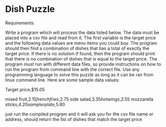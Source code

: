 # Dish Puzzle
Requirements: 

Write a program which will process the data listed below. The data must be placed into a csv file and read from it. 
The first variable is the target price and the following data values are menu items you could buy.
The program should then find a combination of dishes that has a total of exactly the target price. 
If there is no solution if found, then the program should print that there is no combination of dishes that is equal to the target price. 
The program must run with different data files, so provide instructions on how to run the program from command line with the correct file.
Use any programming language to solve this puzzle as long as it can be ran from linux command line. 
Here are some sample data values: 

Target price,$15.05

mixed fruit,$2.15
french fries,$2.75
side salad,$3.35
hot wings,$3.55
mozzarella sticks,$4.20
sampler plate,$5.80


just run the compiled program and it will ask you for the csv file name or address, should return the list of dishes that match the target price
